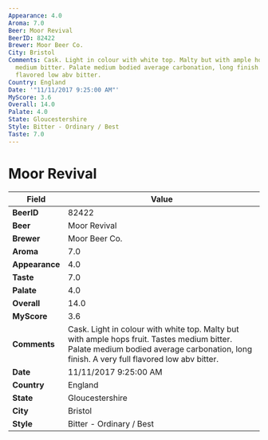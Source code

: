 ```yaml
---
Appearance: 4.0
Aroma: 7.0
Beer: Moor Revival
BeerID: 82422
Brewer: Moor Beer Co.
City: Bristol
Comments: Cask. Light in colour with white top. Malty but with ample hops fruit. Tastes
  medium bitter. Palate medium bodied average carbonation, long finish. A very full
  flavored low abv bitter.
Country: England
Date: '"11/11/2017 9:25:00 AM"'
MyScore: 3.6
Overall: 14.0
Palate: 4.0
State: Gloucestershire
Style: Bitter - Ordinary / Best
Taste: 7.0
---
```


# Moor Revival

| Field         | Value |
|---------------|-------|
| **BeerID** | 82422 |
| **Beer** | Moor Revival |
| **Brewer** | Moor Beer Co. |
| **Aroma** | 7.0 |
| **Appearance** | 4.0 |
| **Taste** | 7.0 |
| **Palate** | 4.0 |
| **Overall** | 14.0 |
| **MyScore** | 3.6 |
| **Comments** | Cask. Light in colour with white top. Malty but with ample hops fruit. Tastes medium bitter. Palate medium bodied average carbonation, long finish. A very full flavored low abv bitter. |
| **Date** | 11/11/2017 9:25:00 AM |
| **Country** | England |
| **State** | Gloucestershire |
| **City** | Bristol |
| **Style** | Bitter - Ordinary / Best |
